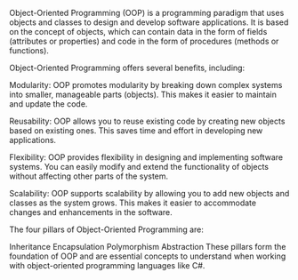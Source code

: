 Object-Oriented Programming (OOP) is a programming paradigm that uses objects and classes to design and develop software applications. It is based on the concept of objects, which can contain data in the form of fields (attributes or properties) and code in the form of procedures (methods or functions).

Object-Oriented Programming offers several benefits, including:

Modularity: OOP promotes modularity by breaking down complex systems into smaller, manageable parts (objects). This makes it easier to maintain and update the code.

Reusability: OOP allows you to reuse existing code by creating new objects based on existing ones. This saves time and effort in developing new applications.

Flexibility: OOP provides flexibility in designing and implementing software systems. You can easily modify and extend the functionality of objects without affecting other parts of the system.

Scalability: OOP supports scalability by allowing you to add new objects and classes as the system grows. This makes it easier to accommodate changes and enhancements in the software.

The four pillars of Object-Oriented Programming are:

Inheritance
Encapsulation
Polymorphism
Abstraction
These pillars form the foundation of OOP and are essential concepts to understand when working with object-oriented programming languages like C#.

